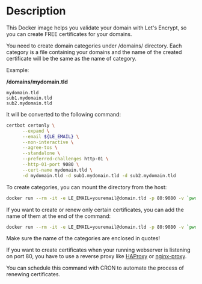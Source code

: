 # Description

This Docker image helps you validate your domain with Let's Encrypt, so you can create FREE certificates for your domains.

You need to create domain categories under /domains/ directory. Each category is a file containing your domains and the name of the created certificate will be the same as the name of category.
 
Example:

**/domains/mydomain.tld**

```text
mydomain.tld
sub1.mydomain.tld
sub2.mydomain.tld
```

It will be converted to the following command:

```bash
certbot certonly \
      --expand \
      --email ${LE_EMAIL} \
      --non-interactive \
      --agree-tos \
      --standalone \
      --preferred-challenges http-01 \
      --http-01-port 9080 \
      --cert-name mydomain.tld \
      -d mydomain.tld -d sub1.mydomain.tld -d sub2.mydomain.tld
```

To create categories, you can mount the directory from the host:

```bash
docker run --rm -it -e LE_EMAIL=youremail@domain.tld -p 80:9080 -v `pwd`/domains:/domains rimelek/letsencrypt-http 
```

If you want to create or renew only certain certificates, you can add the name of them at the end of the command:

```bash
docker run --rm -it -e LE_EMAIL=youremail@domain.tld -p 80:9080 -v `pwd`/domains:/domains rimelek/letsencrypt-http "mydomain.tld myotherdomain.tld"
```

Make sure the name of the categories are enclosed in quotes!

If you want to create certificates when your running webserver is listening on port 80, you have to use a reverse proxy like [HAProxy](https://hub.docker.com/_/haproxy/) or [nginx-proxy](https://github.com/jwilder/nginx-proxy).

You can schedule this command with CRON to automate the process of renewing certificates.